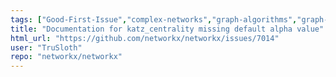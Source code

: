 ```yaml
---
tags: ["Good-First-Issue","complex-networks","graph-algorithms","graph-analysis","graph-generation","graph-theory","graph-visualization","python","type-Documentation"]
title: "Documentation for katz_centrality missing default alpha value"
html_url: "https://github.com/networkx/networkx/issues/7014"
user: "TruSloth"
repo: "networkx/networkx"
---
```



